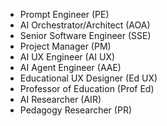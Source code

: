 *   Prompt Engineer (PE)
*   AI Orchestrator/Architect (AOA)
*   Senior Software Engineer (SSE)
*   Project Manager (PM)
*   AI UX Engineer (AI UX)
*   AI Agent Engineer (AAE)
*   Educational UX Designer (Ed UX)
*   Professor of Education (Prof Ed)
*   AI Researcher (AIR)
*   Pedagogy Researcher (PR) 